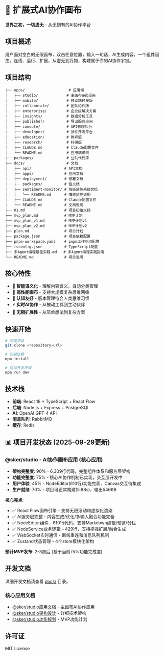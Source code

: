 # 🚀 扩展式AI协作画布

**世界之初，一切虚无** - 从无到有的AI协作平台

## 项目概述

用户面对空白的无限画布，双击任意位置，输入一句话，AI生成内容，一个组件诞生。连线、运行、扩展，从虚无到万物，构建属于你的AI协作宇宙。

## 项目结构

```
├── apps/                    # 应用端
│   ├── studio/             # 主画布Web应用
│   ├── mobile/             # 移动端轻量版
│   ├── collaborate/        # 团队协作版
│   ├── enterprise/         # 企业级解决方案
│   ├── insights/           # 数据分析工具
│   ├── publisher/          # 导出服务应用
│   ├── console/            # API管理后台
│   ├── developer/          # 插件开发平台
│   ├── education/          # 教育版
│   ├── research/           # 科研版
│   ├── CLAUDE.md           # Claude配置文件
│   └── README.md           # 应用端说明
├── packages/               # 公共代码库
├── docs/                   # 文档
│   ├── api/               # API文档
│   ├── apps/              # 应用文档
│   ├── deployment/        # 部署文档
│   ├── packages/          # 包文档
│   ├── sentiment-monitor/ # 情感监控系统文档
│   │   └── README.md      # 情感监控说明
│   ├── CLAUDE.md          # Claude配置文件
│   └── README.md          # 文档说明
├── 01.md                  # 项目初始文档
├── mvp_plan.md            # MVP计划
├── mvp_plan_v1.md         # MVP计划v1
├── mvp_plan_v2.md         # MVP计划v2
├── plan.md                # 项目计划
├── package.json           # 项目依赖配置
├── pnpm-workspace.yaml    # pnpm工作空间配置
├── tsconfig.json          # TypeScript配置
├── 多Agent编程最佳实践.md   # 多Agent编程实践指南
└── README.md              # 项目说明
```

## 核心特性

- 🎯 **智能语义化** - 理解内容含义，自动分类管理
- 🚀 **高性能画布** - 支持大规模复杂思维网络
- 🧠 **认知友好** - 版本管理符合人类思维习惯
- ⚡ **实时AI协作** - 从被动工具到主动伙伴
- 🌊 **无限扩展性** - 从简单想法到复杂方案

## 快速开始

```bash
# 克隆项目
git clone <repository-url>

# 安装依赖
npm install

# 启动开发环境
npm run dev
```

## 技术栈

- **前端**: React 18 + TypeScript + React Flow
- **后端**: Node.js + Express + PostgreSQL
- **AI**: OpenAI GPT-4 API
- **消息队列**: RabbitMQ
- **缓存**: Redis

## 📊 项目开发状态 (2025-09-29更新)

### @sker/studio - AI协作画布应用 (核心应用)
- **架构完整度**: 90% - 6,309行代码，完整组件体系和服务层架构
- **功能完整度**: 75% - 核心AI协作机制已实现，交互层开发中
- **用户体验**: 45% - NodeEditor(610行)功能完善，Canvas交互待集成
- **生产就绪**: 70% - 项目可正常构建(5.88s)，输出546KB

**核心亮点**:
- ✅ React Flow画布引擎 - 支持无限滚动和虚拟化渲染
- ✅ AI服务层完整 - 内容生成/优化/多输入融合功能完备
- ✅ NodeEditor组件 - 610行代码，支持Markdown编辑/预览/分栏
- ✅ NodeService业务逻辑 - 429行，支持拖拽扩展/融合生成
- ✅ WebSocket实时通信 - 断线重连和消息队列机制
- ✅ Zustand状态管理 - 4个store模块化架构

**预计MVP发布**: 2-3周后 (基于当前75%功能完成度)

## 开发文档

详细开发文档请查看 [docs/](./docs/) 目录。

### 核心应用文档
- [@sker/studio应用文档](./apps/studio/README.md) - 主画布AI协作应用
- [@sker/studio架构设计](./apps/studio/架构设计文档.md) - 详细技术架构
- [@sker/studio功能规划](./apps/studio/plan.md) - MVP功能计划

## 许可证

MIT License